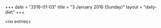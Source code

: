 +++
date = "2016-01-03"
title = "3 January 2016 (Sunday)"
layout = "daily-diet"
+++


\<no entries\>
